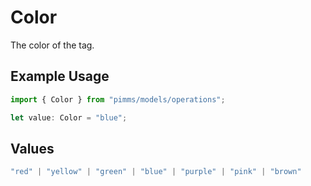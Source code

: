 # Color

The color of the tag.

## Example Usage

```typescript
import { Color } from "pimms/models/operations";

let value: Color = "blue";
```

## Values

```typescript
"red" | "yellow" | "green" | "blue" | "purple" | "pink" | "brown"
```